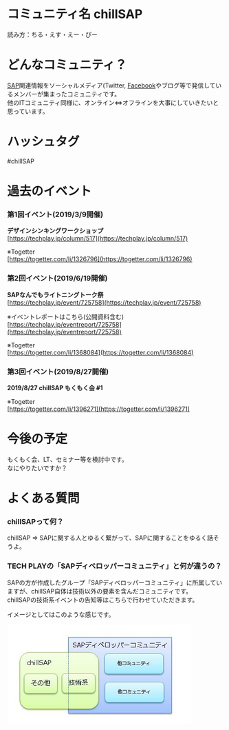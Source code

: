 # コミュニティ名 chillSAP

読み方：ちる・えす・えー・ぴー

# どんなコミュニティ？  
[SAP](https://www.sap.com)関連情報をソーシャルメディア(Twitter, [Facebook](https://www.facebook.com/groups/580119365825721/)やブログ等で発信しているメンバーが集まったコミュニティです。  
他のITコミュニティ同様に、オンライン⇔オフラインを大事にしていきたいと思っています。

# ハッシュタグ
#chillSAP

# 過去のイベント

### 第1回イベント(2019/3/9開催) 
**デザインシンキングワークショップ**  
[https://techplay.jp/column/517](https://techplay.jp/column/517)

※Togetter  
[https://togetter.com/li/1326796](https://togetter.com/li/1326796)


### 第2回イベント(2019/6/19開催)
**SAPなんでもライトニングトーク祭**  
[https://techplay.jp/event/725758](https://techplay.jp/event/725758)

※イベントレポートはこちら(公開資料含む)  
[https://techplay.jp/eventreport/725758](https://techplay.jp/eventreport/725758)

※Togetter  
[https://togetter.com/li/1368084](https://togetter.com/li/1368084)

### 第3回イベント(2019/8/27開催)
**2019/8/27 chillSAP もくもく会 #1**  

※Togetter  
[https://togetter.com/li/1396271](https://togetter.com/li/1396271)

# 今後の予定   
もくもく会、LT、セミナー等を検討中です。  
なにやりたいですか？



# よくある質問  

### chillSAPって何？  
chillSAP ⇒ SAPに関する人とゆるく繋がって、SAPに関することをゆるく話そうよ。


### TECH PLAYの「SAPディベロッパーコミュニティ」と何が違うの？  
SAPの方が作成したグループ「SAPディベロッパーコミュニティ」に所属していますが、chillSAP自体は技術以外の要素を含んだコミュニティです。  
chillSAPの技術系イベントの告知等はこちらで行わせていただきます。  
 
イメージとしてはこのような感じです。  

![イメージ図](https://raw.githubusercontent.com/chillsap/about_us/master/chill_dev_image.jpg)


